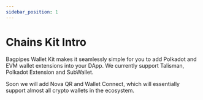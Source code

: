 ```yaml
---
sidebar_position: 1
---
```


# Chains Kit Intro

Bagpipes Wallet Kit makes it seamlessly simple for you to add Polkadot and EVM wallet extensions into your DApp. We currently support Talisman, Polkadot Extension and SubWallet. 

Soon we will add Nova QR and Wallet Connect, which will essentially support almost all crypto wallets in the ecosystem. 

